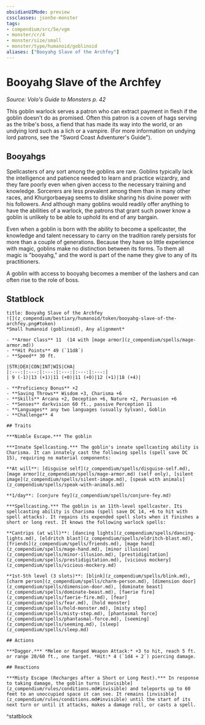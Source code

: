 ```yaml
---
obsidianUIMode: preview
cssclasses: json5e-monster
tags:
- compendium/src/5e/vgm
- monster/cr/4
- monster/size/small
- monster/type/humanoid/goblinoid
aliases: ["Booyahg Slave of the Archfey"]
---
```

# Booyahg Slave of the Archfey
*Source: Volo's Guide to Monsters p. 42*  

This goblin warlock serves a patron who can extract payment in flesh if the goblin doesn't do as promised. Often this patron is a coven of hags serving as the tribe's boss, a fiend that has made its way into the world, or an undying lord such as a lich or a vampire. (For more information on undying lord patrons, see the "Sword Coast Adventurer's Guide").

## Booyahgs

Spellcasters of any sort among the goblins are rare. Goblins typically lack the intelligence and patience needed to learn and practice wizardry, and they fare poorly even when given access to the necessary training and knowledge. Sorcerers are less prevalent among them than in many other races, and Khurgorbaeyag seems to dislike sharing his divine power with his followers. And although many goblins would readily offer anything to have the abilities of a warlock, the patrons that grant such power know a goblin is unlikely to be able to uphold its end of any bargain.

Even when a goblin is born with the ability to become a spellcaster, the knowledge and talent necessary to carry on the tradition rarely persists for more than a couple of generations. Because they have so little experience with magic, goblins make no distinction between its forms. To them all magic is "booyahg," and the word is part of the name they give to any of its practitioners.

A goblin with access to booyahg becomes a member of the lashers and can often rise to the role of boss.

## Statblock

```ad-statblock
title: Booyahg Slave of the Archfey
![](z_compendium/bestiary/humanoid/token/booyahg-slave-of-the-archfey.png#token)
*Small humanoid (goblinoid), Any alignment*

- **Armor Class** 11  (14 with [mage armor](z_compendium/spells/mage-armor.md))
- **Hit Points** 49 (`11d8`)
- **Speed** 30 ft.

|STR|DEX|CON|INT|WIS|CHA|
|:---:|:---:|:---:|:---:|:---:|:---:|
| 9 (-1)|13 (+1)|11 (+0)|11 (+0)|12 (+1)|18 (+4)|

- **Proficiency Bonus** +2
- **Saving Throws** Wisdom +3, Charisma +6
- **Skills** Arcana +2, Deception +6, Nature +2, Persuasion +6
- **Senses** darkvision 60 ft., passive Perception 11
- **Languages** any two languages (usually Sylvan), Goblin
- **Challenge** 4

## Traits

***Nimble Escape.*** The goblin

***Innate Spellcasting.*** The goblin's innate spellcasting ability is Charisma. It can innately cast the following spells (spell save DC 15), requiring no material components:

**At will**: [disguise self](z_compendium/spells/disguise-self.md), [mage armor](z_compendium/spells/mage-armor.md) (self only), [silent image](z_compendium/spells/silent-image.md), [speak with animals](z_compendium/spells/speak-with-animals.md)

**1/day**: [conjure fey](z_compendium/spells/conjure-fey.md)

***Spellcasting.*** The goblin is an 11th-level spellcaster. Its spellcasting ability is Charisma (spell save DC 14, +6 to hit with spell attacks). It regains its expended spell slots when it finishes a short or long rest. It knows the following warlock spells:

**Cantrips (at will)**: [dancing lights](z_compendium/spells/dancing-lights.md), [eldritch blast](z_compendium/spells/eldritch-blast.md), [friends](z_compendium/spells/friends.md), [mage hand](z_compendium/spells/mage-hand.md), [minor illusion](z_compendium/spells/minor-illusion.md), [prestidigitation](z_compendium/spells/prestidigitation.md), [vicious mockery](z_compendium/spells/vicious-mockery.md)

**1st-5th level (3 slots)**: [blink](z_compendium/spells/blink.md), [charm person](z_compendium/spells/charm-person.md), [dimension door](z_compendium/spells/dimension-door.md), [dominate beast](z_compendium/spells/dominate-beast.md), [faerie fire](z_compendium/spells/faerie-fire.md), [fear](z_compendium/spells/fear.md), [hold monster](z_compendium/spells/hold-monster.md), [misty step](z_compendium/spells/misty-step.md), [phantasmal force](z_compendium/spells/phantasmal-force.md), [seeming](z_compendium/spells/seeming.md), [sleep](z_compendium/spells/sleep.md)

## Actions

***Dagger.*** *Melee or Ranged Weapon Attack:* +3 to hit, reach 5 ft. or range 20/60 ft., one target. *Hit:* 4 (`1d4 + 2`) piercing damage.

## Reactions

***Misty Escape (Recharges after a Short or Long Rest).*** In response to taking damage, the goblin turns [invisible](z_compendium/rules/conditions.md#invisible) and teleports up to 60 feet to an unoccupied space it can see. It remains [invisible](z_compendium/rules/conditions.md#invisible) until the start of its next turn or until it attacks, makes a damage roll, or casts a spell.
```
^statblock